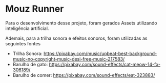 # Mouz Runner

Para o desenvolvimento desse projeto, foram gerados Assets utilizando inteligência artificial.

Ademais, para a trilha sonora e efeitos sonoros, foram utilizadas as seguintes fontes

- Trilha Sonora: https://pixabay.com/music/upbeat-best-background-music-no-copyright-music-desi-free-music-217583/ 
- Barulho de gato: https://pixabay.com/sound-effects/cat-meow-14-fx-306189/ 
- Barulho de comer: https://pixabay.com/sound-effects/eat-323883/
